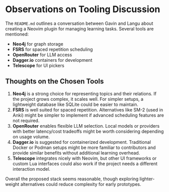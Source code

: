 # Observations on Tooling Discussion

The `README.md` outlines a conversation between Gavin and Langu about creating a Neovim plugin for managing learning tasks. Several tools are mentioned:

- **Neo4j** for graph storage
- **FSRS** for spaced repetition scheduling
- **OpenRouter** for LLM access
- **Dagger.io** containers for development
- **Telescope** for UI pickers

## Thoughts on the Chosen Tools

1. **Neo4j** is a strong choice for representing topics and their relations. If the project grows complex, it scales well. For simpler setups, a lightweight database like SQLite could be easier to maintain.
2. **FSRS** is well suited for spaced repetition. Alternatives like SM-2 (used in Anki) might be simpler to implement if advanced scheduling features are not required.
3. **OpenRouter** enables flexible LLM selection. Local models or providers with better latency/cost tradeoffs might be worth considering depending on usage volume.
4. **Dagger.io** is suggested for containerized development. Traditional Docker or Podman setups might be more familiar to contributors and provide similar benefits without additional learning overhead.
5. **Telescope** integrates nicely with Neovim, but other UI frameworks or custom Lua interfaces could also work if the project needs a different interaction model.

Overall the proposed stack seems reasonable, though exploring lighter-weight alternatives could reduce complexity for early prototypes.

